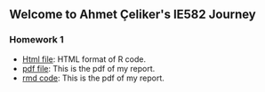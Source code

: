## Welcome to Ahmet Çeliker's IE582 Journey



### Homework 1 

* [Html file](https://bu-ie-582.github.io/fall-24-AhmetCeliker/HW1.html): HTML format of R code.
* [pdf file](https://bu-ie-582.github.io/fall-24-AhmetCeliker/AhmetCeliker_IE582_HW1.pdf): This is the pdf of my report.
* [rmd code](https://bu-ie-582.github.io/fall-24-AhmetCeliker/HW1.Rmd): This is the pdf of my report.




